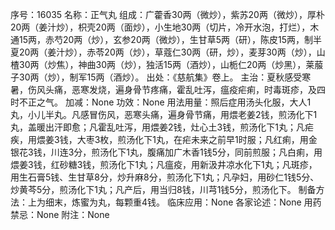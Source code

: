 序号：16035
名称：正气丸
组成：广藿香30两（微炒），紫苏20两（微炒），厚朴20两（姜汁炒），枳壳20两（面炒），小生地30两（切片，冷开水泡，打烂），木通15两，赤芍20两（炒），玄参20两（微炒），生甘草5两（研），陈皮15两，制半夏20两（姜汁炒），赤苓20两（炒），草蔻仁30两（研，炒），麦芽30两（炒），山楂30两（炒焦），神曲30两（炒），独活15两（酒炒），山栀仁20两（炒黑），莱菔子30两（炒），制军15两（酒炒）。
出处：《慈航集》卷上。
主治：夏秋感受寒暑，伤风头痛，恶寒发烧，遍身骨节疼痛，霍乱吐泻，瘟疫疟痢，时毒斑疹，及四时不正之气。
加减：None
功效：None
用法用量：照后症用汤头化服，大人1丸，小儿半丸。凡感冒伤风，恶寒头痛，遍身骨节痛，用煨老姜2钱，煎汤化下1丸，盖暖出汗即愈；凡霍乱吐泻，用煨姜2钱，灶心土3钱，煎汤化下1丸；凡疟疾，用煨姜3钱，大枣3枚，煎汤化下1丸，在疟未来之前早1时服；凡红痢，用金银花3钱，川连3分，煎汤化下1丸，腹痛加广木香1钱5分，同前煎服；凡白痢，用煨姜3钱，红砂糖3钱，煎汤化下1丸；凡瘟疫，用新汲井凉水化下1丸；凡斑疹，用生石膏5钱、生甘草8分，炒升麻8分，煎汤化下1丸；凡孕妇，用砂仁1钱5分、炒黄芩5分，煎汤化下1丸；凡产后，用当归8钱，川芎1钱5分，煎汤化下。
制备方法：上为细末，炼蜜为丸，每颗重4钱。
临床应用：None
各家论述：None
用药禁忌：None
附注：None
